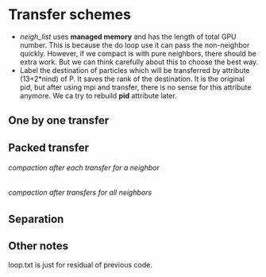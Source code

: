 # Transfer schemes
* *neigh_list* uses **managed memory** and has the length of total GPU number. This is because the do loop use it can pass the non-neighbor quickly. However, if we compact is with pure neighbors, there should be extra work. But we can think carefully about this to choose the best way.  
* Label the destination of particles which will be transferred by attribute (13+2\*nind) of P. It saves the rank of the destination. It is the original pid, but after using mpi and transfer, there is no sense for this attribute anymore. We ca try to rebuild **pid** attribute later.  
## One by one transfer
## Packed transfer
###### compaction after each transfer for a neighbor
###### compaction after transfers for all neighbors
## Separation
## Other notes
loop.txt is just for residual of previous code.

